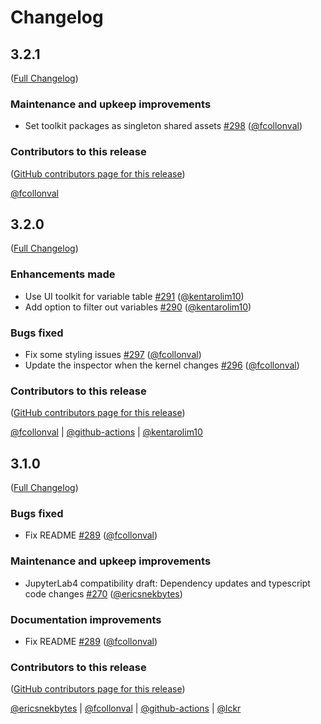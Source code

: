 # Changelog

<!-- <START NEW CHANGELOG ENTRY> -->

## 3.2.1

([Full Changelog](https://github.com/jupyterlab-contrib/jupyterlab-variableInspector/compare/v3.2.0...e200a2bf9bdb0cdd9a12dd7885cab532a1dacef3))

### Maintenance and upkeep improvements

- Set toolkit packages as singleton shared assets [#298](https://github.com/jupyterlab-contrib/jupyterlab-variableInspector/pull/298) ([@fcollonval](https://github.com/fcollonval))

### Contributors to this release

([GitHub contributors page for this release](https://github.com/jupyterlab-contrib/jupyterlab-variableInspector/graphs/contributors?from=2024-01-23&to=2024-01-23&type=c))

[@fcollonval](https://github.com/search?q=repo%3Ajupyterlab-contrib%2Fjupyterlab-variableInspector+involves%3Afcollonval+updated%3A2024-01-23..2024-01-23&type=Issues)

<!-- <END NEW CHANGELOG ENTRY> -->

## 3.2.0

([Full Changelog](https://github.com/jupyterlab-contrib/jupyterlab-variableInspector/compare/v3.1.0...e71150e553c55db1815b015409d98dc1ad609730))

### Enhancements made

- Use UI toolkit for variable table [#291](https://github.com/jupyterlab-contrib/jupyterlab-variableInspector/pull/291) ([@kentarolim10](https://github.com/kentarolim10))
- Add option to filter out variables [#290](https://github.com/jupyterlab-contrib/jupyterlab-variableInspector/pull/290) ([@kentarolim10](https://github.com/kentarolim10))

### Bugs fixed

- Fix some styling issues [#297](https://github.com/jupyterlab-contrib/jupyterlab-variableInspector/pull/297) ([@fcollonval](https://github.com/fcollonval))
- Update the inspector when the kernel changes [#296](https://github.com/jupyterlab-contrib/jupyterlab-variableInspector/pull/296) ([@fcollonval](https://github.com/fcollonval))

### Contributors to this release

([GitHub contributors page for this release](https://github.com/jupyterlab-contrib/jupyterlab-variableInspector/graphs/contributors?from=2023-11-04&to=2024-01-22&type=c))

[@fcollonval](https://github.com/search?q=repo%3Ajupyterlab-contrib%2Fjupyterlab-variableInspector+involves%3Afcollonval+updated%3A2023-11-04..2024-01-22&type=Issues) | [@github-actions](https://github.com/search?q=repo%3Ajupyterlab-contrib%2Fjupyterlab-variableInspector+involves%3Agithub-actions+updated%3A2023-11-04..2024-01-22&type=Issues) | [@kentarolim10](https://github.com/search?q=repo%3Ajupyterlab-contrib%2Fjupyterlab-variableInspector+involves%3Akentarolim10+updated%3A2023-11-04..2024-01-22&type=Issues)

## 3.1.0

([Full Changelog](https://github.com/jupyterlab-contrib/jupyterlab-variableInspector/compare/v3.0.7...13134a81cc4c78b40f52e8b7a8b2b2f4a0b42a4b))

### Bugs fixed

- Fix README [#289](https://github.com/jupyterlab-contrib/jupyterlab-variableInspector/pull/289) ([@fcollonval](https://github.com/fcollonval))

### Maintenance and upkeep improvements

- JupyterLab4 compatibility draft: Dependency updates and typescript code changes [#270](https://github.com/jupyterlab-contrib/jupyterlab-variableInspector/pull/270) ([@ericsnekbytes](https://github.com/ericsnekbytes))

### Documentation improvements

- Fix README [#289](https://github.com/jupyterlab-contrib/jupyterlab-variableInspector/pull/289) ([@fcollonval](https://github.com/fcollonval))

### Contributors to this release

([GitHub contributors page for this release](https://github.com/jupyterlab-contrib/jupyterlab-variableInspector/graphs/contributors?from=2021-04-10&to=2023-11-04&type=c))

[@ericsnekbytes](https://github.com/search?q=repo%3Ajupyterlab-contrib%2Fjupyterlab-variableInspector+involves%3Aericsnekbytes+updated%3A2021-04-10..2023-11-04&type=Issues) | [@fcollonval](https://github.com/search?q=repo%3Ajupyterlab-contrib%2Fjupyterlab-variableInspector+involves%3Afcollonval+updated%3A2021-04-10..2023-11-04&type=Issues) | [@github-actions](https://github.com/search?q=repo%3Ajupyterlab-contrib%2Fjupyterlab-variableInspector+involves%3Agithub-actions+updated%3A2021-04-10..2023-11-04&type=Issues) | [@lckr](https://github.com/search?q=repo%3Ajupyterlab-contrib%2Fjupyterlab-variableInspector+involves%3Alckr+updated%3A2021-04-10..2023-11-04&type=Issues)
